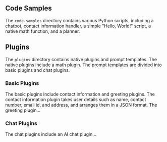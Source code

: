 
## Code Samples

The `code-samples` directory contains various Python scripts, including a chatbot, contact information handler, a simple "Hello, World!" script, a native math function, and a planner.

## Plugins

The `plugins` directory contains native plugins and prompt templates. The native plugins include a math plugin. The prompt templates are divided into basic plugins and chat plugins.

### Basic Plugins

The basic plugins include contact information and greeting plugins. The contact information plugin takes user details such as name, contact number, email id, and address, and arranges them in a JSON format. The greeting plugin...

### Chat Plugins

The chat plugins include an AI chat plugin...

